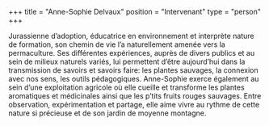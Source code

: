 +++
title = "Anne-Sophie Delvaux"
position = "Intervenant"
type = "person"
+++

Jurassienne d’adoption, éducatrice en environnement et interprète nature de
formation, son chemin de vie l’a naturellement amenée vers la permaculture. Ses
différentes expériences, auprès de divers publics et au sein de milieux naturels
variés, lui permettent d’être aujourd’hui dans la transmission de savoirs et
savoirs faire: les plantes sauvages, la connexion avec nos sens, les outils
pédagogiques. Anne-Sophie exerce également au sein d’une exploitation agricole
où elle cueille et transforme les plantes aromatiques et médicinales ainsi que
les p’tits fruits rouges sauvages. Entre observation, expérimentation et
partage, elle aime vivre au rythme de cette nature si précieuse et de son jardin
de moyenne montagne.
